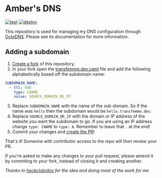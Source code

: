 # Amber's DNS

[![test](https://github.com/transcental/dns/workflows/test/badge.svg)](https://github.com/transcental/dns/actions?query=workflow%3Atest)
[![deploy](https://github.com/transcental/dns/workflows/deploy/badge.svg)](https://github.com/transcental/dns/actions?query=workflow%3Adeploy)

This repository is used for managing my DNS configuration through [OctoDNS](https://github.com/github/octodns). Please see its documentation for more information.

## Adding a subdomain

1. [Create a fork](https://docs.github.com/en/free-pro-team@latest/github/getting-started-with-github/fork-a-repo) of this repository.
2. In your fork open the [transfemme.dev.yaml](./transfemme.dev.yaml) file and add the following alphabetically based off the subdomain name:

```yaml
SUBDOMAIN_NAME:
  - ttl: 600
    type: CNAME
    value: SOURCE_DOMAIN_OR_IP.
```

3. Replace `SUBDOMAIN_NAME` with the name of the sub-domain. So if the name was `hello` then the subdomain would be `hello.transfemme.dev`.
4. Replace `SOURCE_DOMAIN_OR_IP` with the domain or IP address of the website you want the subdomain to go. If you are using an IP address change `type: CNAME` to `type: A`. Remember to leave that `.` at the end!
5. Commit your changes and [create the PR](https://docs.github.com/en/free-pro-team@latest/github/collaborating-with-issues-and-pull-requests/creating-a-pull-request-from-a-fork)!

That's it! Someone with contributor access to the repo will then review your PR.

If you're asked to make any changes to your pull request, please amend it by commiting to your fork, instead of closing it and creating another.

_Thanks to [hackclub/dns](https://github.com/hackclub/dns) for the idea and doing most of the work for me_